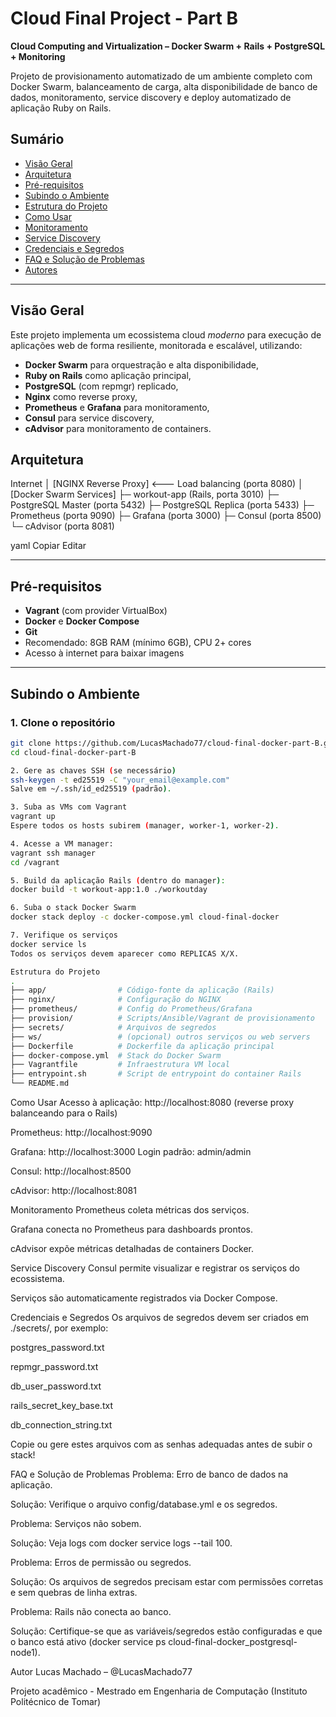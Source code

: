# Cloud Final Project - Part B

**Cloud Computing and Virtualization – Docker Swarm + Rails + PostgreSQL + Monitoring**

Projeto de provisionamento automatizado de um ambiente completo com Docker Swarm, balanceamento de carga, alta disponibilidade de banco de dados, monitoramento, service discovery e deploy automatizado de aplicação Ruby on Rails.

## Sumário

- [Visão Geral](#visão-geral)
- [Arquitetura](#arquitetura)
- [Pré-requisitos](#pré-requisitos)
- [Subindo o Ambiente](#subindo-o-ambiente)
- [Estrutura do Projeto](#estrutura-do-projeto)
- [Como Usar](#como-usar)
- [Monitoramento](#monitoramento)
- [Service Discovery](#service-discovery)
- [Credenciais e Segredos](#credenciais-e-segredos)
- [FAQ e Solução de Problemas](#faq-e-solução-de-problemas)
- [Autores](#autores)

---

## Visão Geral

Este projeto implementa um ecossistema cloud *moderno* para execução de aplicações web de forma resiliente, monitorada e escalável, utilizando:
- **Docker Swarm** para orquestração e alta disponibilidade,
- **Ruby on Rails** como aplicação principal,
- **PostgreSQL** (com repmgr) replicado,
- **Nginx** como reverse proxy,
- **Prometheus** e **Grafana** para monitoramento,
- **Consul** para service discovery,
- **cAdvisor** para monitoramento de containers.

## Arquitetura

Internet
│
[NGINX Reverse Proxy] <--- Load balancing (porta 8080)
│
[Docker Swarm Services]
├─ workout-app (Rails, porta 3010)
├─ PostgreSQL Master (porta 5432)
├─ PostgreSQL Replica (porta 5433)
├─ Prometheus (porta 9090)
├─ Grafana (porta 3000)
├─ Consul (porta 8500)
└─ cAdvisor (porta 8081)

yaml
Copiar
Editar

---

## Pré-requisitos

- **Vagrant** (com provider VirtualBox)
- **Docker** e **Docker Compose**
- **Git**
- Recomendado: 8GB RAM (mínimo 6GB), CPU 2+ cores
- Acesso à internet para baixar imagens

---

## Subindo o Ambiente

### 1. Clone o repositório

```bash
git clone https://github.com/LucasMachado77/cloud-final-docker-part-B.git
cd cloud-final-docker-part-B
```
```bash
2. Gere as chaves SSH (se necessário)
ssh-keygen -t ed25519 -C "your_email@example.com"
Salve em ~/.ssh/id_ed25519 (padrão).
```
```bash
3. Suba as VMs com Vagrant
vagrant up
Espere todos os hosts subirem (manager, worker-1, worker-2).
```
```bash
4. Acesse a VM manager:
vagrant ssh manager
cd /vagrant
```
```bash
5. Build da aplicação Rails (dentro do manager):
docker build -t workout-app:1.0 ./workoutday
```
```bash
6. Suba o stack Docker Swarm
docker stack deploy -c docker-compose.yml cloud-final-docker
```
```bash
7. Verifique os serviços
docker service ls
Todos os serviços devem aparecer como REPLICAS X/X.
```
```bash
Estrutura do Projeto
.
├── app/                # Código-fonte da aplicação (Rails)
├── nginx/              # Configuração do NGINX
├── prometheus/         # Config do Prometheus/Grafana
├── provision/          # Scripts/Ansible/Vagrant de provisionamento
├── secrets/            # Arquivos de segredos
├── ws/                 # (opcional) outros serviços ou web servers
├── Dockerfile          # Dockerfile da aplicação principal
├── docker-compose.yml  # Stack do Docker Swarm
├── Vagrantfile         # Infraestrutura VM local
├── entrypoint.sh       # Script de entrypoint do container Rails
└── README.md
```
Como Usar
Acesso à aplicação:
http://localhost:8080 (reverse proxy balanceando para o Rails)

Prometheus:
http://localhost:9090

Grafana:
http://localhost:3000
Login padrão: admin/admin

Consul:
http://localhost:8500

cAdvisor:
http://localhost:8081

Monitoramento
Prometheus coleta métricas dos serviços.

Grafana conecta no Prometheus para dashboards prontos.

cAdvisor expõe métricas detalhadas de containers Docker.

Service Discovery
Consul permite visualizar e registrar os serviços do ecossistema.

Serviços são automaticamente registrados via Docker Compose.

Credenciais e Segredos
Os arquivos de segredos devem ser criados em ./secrets/, por exemplo:

postgres_password.txt

repmgr_password.txt

db_user_password.txt

rails_secret_key_base.txt

db_connection_string.txt

Copie ou gere estes arquivos com as senhas adequadas antes de subir o stack!

FAQ e Solução de Problemas
Problema: Erro de banco de dados na aplicação.

Solução: Verifique o arquivo config/database.yml e os segredos.

Problema: Serviços não sobem.

Solução: Veja logs com docker service logs <service> --tail 100.

Problema: Erros de permissão ou segredos.

Solução: Os arquivos de segredos precisam estar com permissões corretas e sem quebras de linha extras.

Problema: Rails não conecta ao banco.

Solução: Certifique-se que as variáveis/segredos estão configuradas e que o banco está ativo (docker service ps cloud-final-docker_postgresql-node1).

Autor
Lucas Machado – @LucasMachado77

Projeto acadêmico - Mestrado em Engenharia de Computação (Instituto Politécnico de Tomar)
